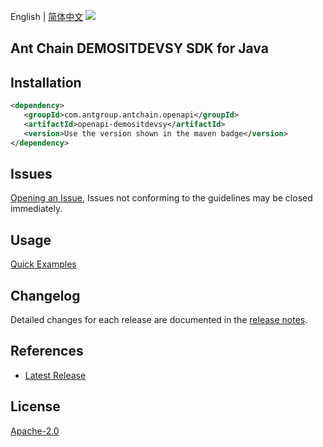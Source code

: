 English | [简体中文](README-CN.md)
![](https://aliyunsdk-pages.alicdn.com/icons/AlibabaCloud.svg)

## Ant Chain DEMOSITDEVSY SDK for Java

## Installation

```xml
<dependency>
   <groupId>com.antgroup.antchain.openapi</groupId>
   <artifactId>openapi-demositdevsy</artifactId>
   <version>Use the version shown in the maven badge</version>
</dependency>
```

## Issues
[Opening an Issue](https://github.com/alipay/antchain-openapi-prod-sdk/issues/new), Issues not conforming to the guidelines may be closed immediately.

## Usage
[Quick Examples](https://github.com/alipay/antchain-openapi-prod-sdk/blob/master/docs/0-Examples-EN.md#quick-examples)

## Changelog
Detailed changes for each release are documented in the [release notes](./ChangeLog.txt).

## References
* [Latest Release](https://github.com/alipay/antchain-openapi-prod-sdk/)

## License
[Apache-2.0](http://www.apache.org/licenses/LICENSE-2.0)
